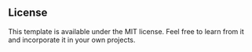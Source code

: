 
## License

This template is available under the MIT license. Feel free to learn from it and incorporate it in your own projects.
